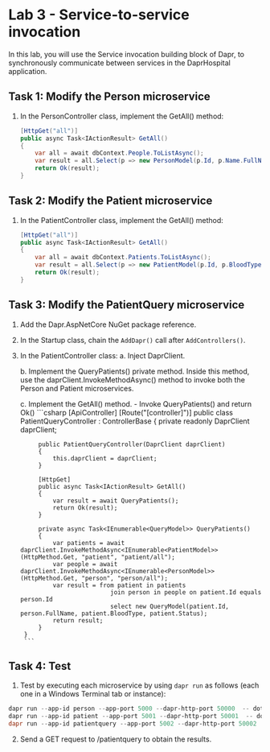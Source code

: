 # Lab 3 - Service-to-service invocation

In this lab, you will use the Service invocation building block of Dapr, to synchronously communicate between services in the DaprHospital application.

## Task 1: Modify the Person microservice

1. In the PersonController class, implement the GetAll() method:
    ```csharp
    [HttpGet("all")]
    public async Task<IActionResult> GetAll()
    {
        var all = await dbContext.People.ToListAsync();
        var result = all.Select(p => new PersonModel(p.Id, p.Name.FullName));
        return Ok(result);
    }
    ```

## Task 2: Modify the Patient microservice
1. In the PatientController class, implement the GetAll() method:

    ```csharp
    [HttpGet("all")]
    public async Task<IActionResult> GetAll()
    {
        var all = await dbContext.Patients.ToListAsync();
        var result = all.Select(p => new PatientModel(p.Id, p.BloodType, Enum.GetName(typeof(PatientStatus), p.Status)));
        return Ok(result);
    }
    ```

## Task 3: Modify the PatientQuery microservice
1. Add the Dapr.AspNetCore NuGet package reference.

2. In the Startup class, chain the `AddDapr()` call after `AddControllers()`.

3. In the PatientController class:
    a. Inject DaprClient.
    
    b. Implement the QueryPatients() private method.  Inside this method, use the daprClient.InvokeMethodAsync() method to invoke both the Person and Patient microservices.
    
    c. Implement the GetAll() method.
        - Invoke QueryPatients() and return Ok()
        ```csharp
        [ApiController]
        [Route("[controller]")]
        public class PatientQueryController : ControllerBase
        {
            private readonly DaprClient daprClient;
        
            public PatientQueryController(DaprClient daprClient)
            {
                this.daprClient = daprClient;
            }
        
            [HttpGet]
            public async Task<IActionResult> GetAll()
            {
                var result = await QueryPatients();
                return Ok(result);
            }
        
            private async Task<IEnumerable<QueryModel>> QueryPatients()
            {
                var patients = await daprClient.InvokeMethodAsync<IEnumerable<PatientModel>>(HttpMethod.Get, "patient", "patient/all");
                var people = await daprClient.InvokeMethodAsync<IEnumerable<PersonModel>>(HttpMethod.Get, "person", "person/all");
                var result = from patient in patients
                                join person in people on patient.Id equals person.Id
                                select new QueryModel(patient.Id, person.FullName, patient.BloodType, patient.Status);
                return result;
            }
        }
        ```

## Task 4: Test
1. Test by executing each microservice by using `dapr run` as follows (each one in a Windows Terminal tab or instance):

```powershell
dapr run --app-id person --app-port 5000 --dapr-http-port 50000  -- dotnet run -p .\DaprHospital.Person.Api\
dapr run --app-id patient --app-port 5001 --dapr-http-port 50001  -- dotnet run -p .\DaprHospital.Patient.Api\ --urls http://localhost:5001
dapr run --app-id patientquery --app-port 5002 --dapr-http-port 50002  -- dotnet run -p .\DaprHospital.PatientQuery.Api\ --urls http://localhost:5002
```
2. Send a GET request to /patientquery to obtain the results.